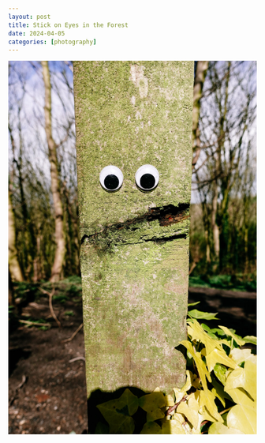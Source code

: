 ```yaml
---
layout: post
title: Stick on Eyes in the Forest
date: 2024-04-05
categories: [photography]
---
```


![Fence Post With Stick on Eyes](/images/fence-post-with-stick-eyes.jpg)